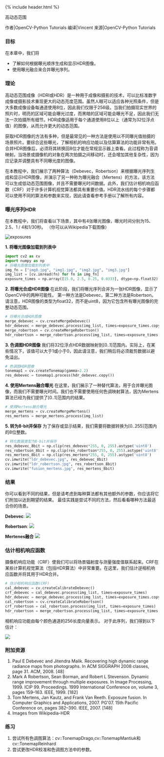 {% include header.html %}

高动态范围

作者|OpenCV-Python Tutorials 
编译|Vincent
来源|OpenCV-Python Tutorials 

### 目标
在本章中，我们将
- 了解如何根据曝光顺序生成和显示HDR图像。
- 使用曝光融合来合并曝光序列。

### 理论
高动态范围成像（HDRI或HDR）是一种用于成像和摄影的技术，可以比标准数字成像或摄影技术重现更大的动态亮度范围。虽然人眼可以适应各种光照条件，但是大多数成像设备每通道使用8位，因此我们仅限于256级。当我们拍摄现实世界的照片时，明亮的区域可能会曝光过度，而黑暗的区域可能会曝光不足，因此我们无法一次拍摄所有细节。HDR成像适用于每个通道使用8位以上（通常为32位浮点值）的图像，从而允许更大的动态范围。

获取HDR图像的方法有多种，但是最常见的一种方法是使用以不同曝光值拍摄的场景照片。要综合这些曝光，了解相机的响应功能以及估算算法的功能非常有用。合并HDR图像后，必须将其转换回8位才能在常规显示器上查看。此过程称为音调映射。当场景或摄像机的对象在两次拍摄之间移动时，还会增加其他复杂性，因为应记录并调整具有不同曝光度的图像。

在本教程中，我们展示了两种算法（Debevec，Robertson）来根据曝光序列生成和显示HDR图像，并演示了另一种称为曝光融合（Mertens）的方法，该方法可以生成低动态范围图像，并且不需要曝光时间数据。此外，我们估计相机响应函数（CRF）对于许多计算机视觉算法都具有重要价值。HDR流水线的每个步骤都可以使用不同的算法和参数来实现，因此请查看参考手册以了解所有内容。

### 曝光序列HDR
在本教程中，我们将查看以下场景，其中有4张曝光图像，曝光时间分别为15、2.5、1 / 4和1/30秒。 （你可以从Wikipedia下载图像）

![exposures](http://qiniu.aihubs.net/exposures.jpg)

**1. 将曝光图像加载到列表中**

```python
import cv2 as cv
import numpy as np
# 将曝光图像加载到列表中
img_fn = ["img0.jpg", "img1.jpg", "img2.jpg", "img3.jpg"]
img_list = [cv.imread(fn) for fn in img_fn]
exposure_times = np.array([15.0, 2.5, 0.25, 0.0333], dtype=np.float32)
```

**2. 将曝光合成HDR图像**
在此阶段，我们将曝光序列合并为一张HDR图像，显示了OpenCV中的两种可能性。 第一种方法是Debevec，第二种方法是Robertson。 请注意，HDR图像的类型为float32，而不是uint8，因为它包含所有曝光图像的完整动态范围。

```python
# 将曝光合成HDR图像
merge_debevec = cv.createMergeDebevec()
hdr_debevec = merge_debevec.process(img_list, times=exposure_times.copy())
merge_robertson = cv.createMergeRobertson()
hdr_robertson = merge_robertson.process(img_list, times=exposure_times.copy())
```

**3. 色调图HDR图像**
我们将32位浮点HDR数据映射到[0..1]范围内。实际上，在某些情况下，该值可以大于1或小于0，因此请注意，我们稍后将必须裁剪数据以避免溢出。
```python
# 色调图HDR图像
tonemap1 = cv.createTonemap(gamma=2.2)
res_debevec = tonemap1.process(hdr_debevec.copy())
```

**4. 使用Mertens融合曝光**
在这里，我们展示了一种替代算法，用于合并曝光图像，而我们不需要曝光时间。我们也不需要使用任何色调映射算法，因为Mertens算法已经为我们提供了[0..1]范围内的结果。

```python
# 使用Mertens融合曝光
merge_mertens = cv.createMergeMertens()
res_mertens = merge_mertens.process(img_list)
```

**5. 转为8-bit并保存**
为了保存或显示结果，我们需要将数据转换为[0..255]范围内的8位整数。

```python
# 转化数据类型为8-bit并保存
res_debevec_8bit = np.clip(res_debevec*255, 0, 255).astype('uint8')
res_robertson_8bit = np.clip(res_robertson*255, 0, 255).astype('uint8')
res_mertens_8bit = np.clip(res_mertens*255, 0, 255).astype('uint8')
cv.imwrite("ldr_debevec.jpg", res_debevec_8bit)
cv.imwrite("ldr_robertson.jpg", res_robertson_8bit)
cv.imwrite("fusion_mertens.jpg", res_mertens_8bit)
```

### 结果
你可以看到不同的结果，但是请考虑到每种算法都有其他额外的参数，你应该将它们附加以达到期望的结果。 最佳实践是尝试不同的方法，然后看看哪种方法最适合你的场景。

**Debevec**:
![](http://qiniu.aihubs.net/ldr_debevec.jpg)

**Robertson**:
![](http://qiniu.aihubs.net/ldr_robertson.jpg)

**Mertenes融合**
![](http://qiniu.aihubs.net/fusion_mertens.jpg)

### 估计相机响应函数
摄像机响应功能（CRF）使我们可以将场景辐射度与测量强度值联系起来。CRF在某些计算机视觉算法（包括HDR算法）中非常重要。在这里，我们估计逆相机响应函数并将其用于HDR合并。

```python
# 估计相机响应函数(CRF)
cal_debevec = cv.createCalibrateDebevec()
crf_debevec = cal_debevec.process(img_list, times=exposure_times)
hdr_debevec = merge_debevec.process(img_list, times=exposure_times.copy(), response=crf_debevec.copy())
cal_robertson = cv.createCalibrateRobertson()
crf_robertson = cal_robertson.process(img_list, times=exposure_times)
hdr_robertson = merge_robertson.process(img_list, times=exposure_times.copy(), response=crf_robertson.copy())
```

相机响应功能由每个颜色通道的256长度向量表示。 对于此序列，我们得到以下估计：

![](http://qiniu.aihubs.net/crf.jpg)

### 附加资源
1. Paul E Debevec and Jitendra Malik. Recovering high dynamic range radiance maps from photographs. In ACM SIGGRAPH 2008 classes, page 31. ACM, 2008. [48]
2. Mark A Robertson, Sean Borman, and Robert L Stevenson. Dynamic range improvement through multiple exposures. In Image Processing, 1999. ICIP 99. Proceedings. 1999 International Conference on, volume 3, pages 159–163. IEEE, 1999. [182]
3. Tom Mertens, Jan Kautz, and Frank Van Reeth. Exposure fusion. In Computer Graphics and Applications, 2007. PG'07. 15th Pacific Conference on, pages 382–390. IEEE, 2007. [148]
4. Images from Wikipedia-HDR

### 练习
1. 尝试所有色调图算法：cv::TonemapDrago,cv::TonemapMantiuk和cv::TonemapReinhard
2. 尝试更改HDR校准和色调图方法中的参数。